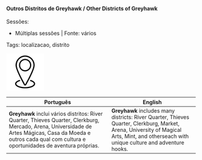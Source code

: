 
#### Outros Distritos de Greyhawk / Other Districts of Greyhawk

Sessões:  
- Múltiplas sessões | Fonte: vários

Tags: localizacao, distrito

![Outros Distritos de Greyhawk](docs/dm/-/locations/blank.png)

| Português                                                                                                                                                                                                           | English                                                                                                                                                                                   |
| ------------------------------------------------------------------------------------------------------------------------------------------------------------------------------------------------------------------- | ----------------------------------------------------------------------------------------------------------------------------------------------------------------------------------------- |
| **Greyhawk** inclui vários distritos: River Quarter, Thieves Quarter, Clerkburg, Mercado, Arena, Universidade de Artes Mágicas, Casa da Moeda e outros  cada qual com cultura e oportunidades de aventura próprias. | **Greyhawk** includes many districts: River Quarter, Thieves Quarter, Clerkburg, Market, Arena, University of Magical Arts, Mint, and otherseach with unique culture and adventure hooks. |


